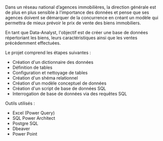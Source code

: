 Dans un réseau national d’agences immobilières, la direction générale est de plus en plus sensible à l’importance des données et pense que ses agences doivent se démarquer de la concurrence en créant un modèle qui permettra de mieux prévoir le prix de vente des biens immobiliers.

En tant que Data-Analyst, l'objectif est de créer une base de données répertoriant les biens, leurs caractéristiques ainsi que les ventes précèdemment effectuées.

Le projet comprend les étapes suivantes :
- Création d'un dictionnaire des données
- Définition de tables
- Configuration et nettoyage de tables
- Création d'un shéma relationnel
- Création d'un modèle conceptuel de données
- Création d'un script de base de données SQL
- Interrogation de base de données via des requêtes SQL

Outils utilisés :
- Excel (Power Query)
- SQL Power Architect
- Postgre SQL
- Dbeaver
- Power Point
